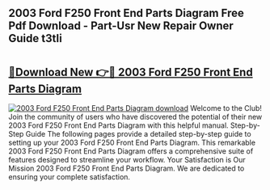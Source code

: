 ## 2003 Ford F250 Front End Parts Diagram Free Pdf Download - Part-Usr New Repair Owner Guide t3tIi

# <h2><a href="http://dfnr39k.blite.top/?on=2003+Ford+F250+Front+End+Parts+Diagram">🔗Download New 👉🔴 2003 Ford F250 Front End Parts Diagram</a></h2>

[![2003 Ford F250 Front End Parts Diagram download](https://i.imgur.com/lujVjoI.png)](http://dfnr39k.blite.top/?on=2003+Ford+F250+Front+End+Parts+Diagram)
Welcome to the Club! Join the community of users who have discovered the potential of their new 2003 Ford F250 Front End Parts Diagram with this helpful manual. Step-by-Step Guide The following pages provide a detailed step-by-step guide to setting up your 2003 Ford F250 Front End Parts Diagram. This remarkable 2003 Ford F250 Front End Parts Diagram offers a comprehensive suite of features designed to streamline your workflow. Your Satisfaction is Our Mission 2003 Ford F250 Front End Parts Diagram. We are dedicated to ensuring your complete satisfaction.
